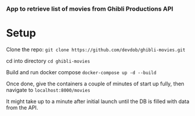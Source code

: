 ### App to retrieve list of movies from Ghibli Productions API

# Setup

Clone the repo:
`git clone https://github.com/devdob/ghibli-movies.git`

cd into directory
`cd ghibli-movies`

Build and run docker compose
`docker-compose up -d --build`

Once done, give the containers a couple of minutes of start up fully, 
then navigate to `localhost:8000/movies`

It might take up to a minute after initial launch until the DB is filled with 
data from the API.
